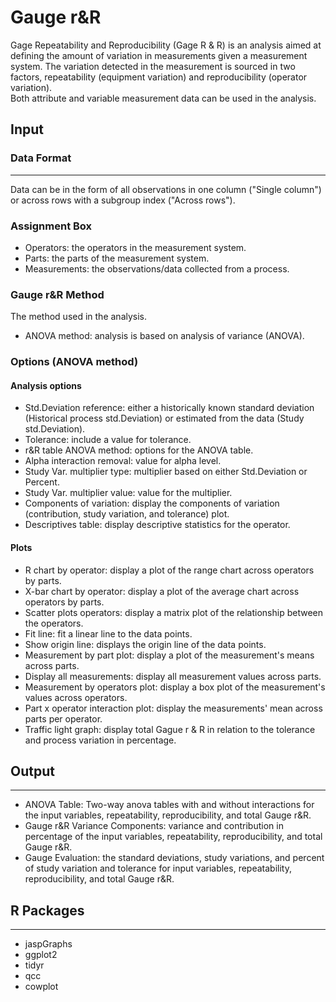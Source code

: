 Gauge r&R
==========================
Gage Repeatability and Reproducibility (Gage R & R) is an analysis aimed at defining the amount of variation in measurements given a measurement system. 
The variation detected in the measurement is sourced in two factors, repeatability (equipment variation) and reproducibility (operator variation).
<br>
Both attribute and variable measurement data can be used in the analysis. 

## Input
### Data Format
-------
Data can be in the form of all observations in one column ("Single column") or across rows with a subgroup index ("Across rows").

### Assignment Box
- Operators: the operators in the measurement system. 
- Parts: the parts of the measurement system.
- Measurements: the observations/data collected from a process.

### Gauge r&R Method
The method used in the analysis. 
- ANOVA method: analysis is based on analysis of variance (ANOVA).

### Options (ANOVA method)
#### Analysis options 
- Std.Deviation reference: either a historically known standard deviation (Historical process std.Deviation) or estimated from the data (Study std.Deviation).
- Tolerance: include a value for tolerance. 
- r&R table ANOVA method: options for the ANOVA table. 
 - Alpha interaction removal: value for alpha level. 
 - Study Var. multiplier type: multiplier based on either Std.Deviation or Percent. 
 - Study Var. multiplier value: value for the multiplier. 
 - Components of variation: display the components of variation (contribution, study variation, and tolerance) plot. 
- Descriptives table: display descriptive statistics for the operator. 

#### Plots
- R chart by operator: display a plot of the range chart across operators by parts. 
- X-bar chart by operator: display a plot of the average chart across operators by parts. 
- Scatter plots operators: display a matrix plot of the relationship between the operators.
 - Fit line: fit a linear line to the data points. 
 - Show origin line: displays the origin line of the data points.
- Measurement by part plot: display a plot of the measurement's means across parts.
 - Display all measurements: display all measurement values across parts. 
- Measurement by operators plot: display a box plot of the measurement's values across operators.
- Part x operator interaction plot: display the measurements' mean across parts per operator. 
- Traffic light graph: display total Gague r & R in relation to the tolerance and process variation in percentage.

## Output 
-------
- ANOVA Table: Two-way anova tables with and without interactions for the input variables, repeatability, reproducibility, and total Gauge r&R.  
- Gauge r&R Variance Components: variance and contribution in percentage of the input variables, repeatability, reproducibility, and total Gauge r&R.  
- Gauge Evaluation: the standard deviations, study variations, and percent of study variation and tolerance for input variables, repeatability, reproducibility, and total Gauge r&R.  

## R Packages
-------
- jaspGraphs
- ggplot2
- tidyr
- qcc
- cowplot